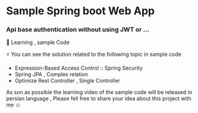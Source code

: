 # Sample Spring boot Web App 

### Api base authentication without using JWT or ...

🔰 Learning , sample Code

⚡ You can see the solution related to the following topic in sample code

* Expression-Based Access Control :: Spring Security
* Spring JPA , Complex relation 
* Optimize Rest Controller , Single Controller

As son as possible the learning video of the sample code will be released in persian language , Please fell free to share your idea about this project with me ☺
